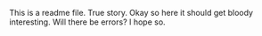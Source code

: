 This is a readme file. True story.
Okay so here it should get bloody interesting. Will there be errors? I hope so.
